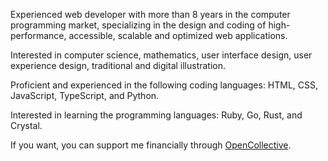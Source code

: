 Experienced web developer with more than 8 years in the computer programming market, specializing in the design and coding of high-performance, accessible, scalable and optimized web applications.

Interested in computer science, mathematics, user interface design, user experience design, traditional and digital illustration.

Proficient and experienced in the following coding languages: HTML, CSS, JavaScript, TypeScript, and Python.

Interested in learning the programming languages: Ruby, Go, Rust, and Crystal.

If you want, you can support me financially through [OpenCollective](https://opencollective.com/nazarepiedady).
